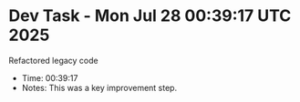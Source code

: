 # Dev Task - Mon Jul 28 00:39:17 UTC 2025
Refactored legacy code
- Time: 00:39:17
- Notes: This was a key improvement step.
